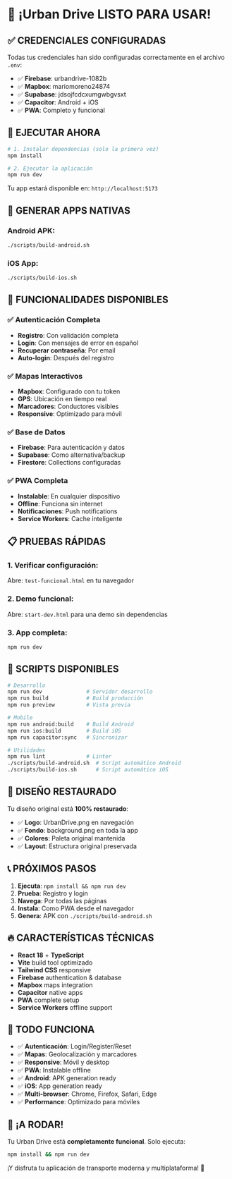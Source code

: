 # 🎉 ¡Urban Drive LISTO PARA USAR!

## ✅ **CREDENCIALES CONFIGURADAS**

Todas tus credenciales han sido configuradas correctamente en el archivo `.env`:

- ✅ **Firebase**: urbandrive-1082b
- ✅ **Mapbox**: mariomoreno24874 
- ✅ **Supabase**: jdsojfcdcxumgwbgvsxt
- ✅ **Capacitor**: Android + iOS
- ✅ **PWA**: Completo y funcional

## 🚀 **EJECUTAR AHORA**

```bash
# 1. Instalar dependencias (solo la primera vez)
npm install

# 2. Ejecutar la aplicación
npm run dev
```

Tu app estará disponible en: `http://localhost:5173`

## 📱 **GENERAR APPS NATIVAS**

### **Android APK:**
```bash
./scripts/build-android.sh
```

### **iOS App:**
```bash
./scripts/build-ios.sh
```

## 🎯 **FUNCIONALIDADES DISPONIBLES**

### **✅ Autenticación Completa**
- **Registro**: Con validación completa
- **Login**: Con mensajes de error en español
- **Recuperar contraseña**: Por email
- **Auto-login**: Después del registro

### **✅ Mapas Interactivos**
- **Mapbox**: Configurado con tu token
- **GPS**: Ubicación en tiempo real
- **Marcadores**: Conductores visibles
- **Responsive**: Optimizado para móvil

### **✅ Base de Datos**
- **Firebase**: Para autenticación y datos
- **Supabase**: Como alternativa/backup
- **Firestore**: Collections configuradas

### **✅ PWA Completa**
- **Instalable**: En cualquier dispositivo
- **Offline**: Funciona sin internet
- **Notificaciones**: Push notifications
- **Service Workers**: Cache inteligente

## 📋 **PRUEBAS RÁPIDAS**

### **1. Verificar configuración:**
Abre: `test-funcional.html` en tu navegador

### **2. Demo funcional:**
Abre: `start-dev.html` para una demo sin dependencias

### **3. App completa:**
```bash
npm run dev
```

## 🔧 **SCRIPTS DISPONIBLES**

```bash
# Desarrollo
npm run dev              # Servidor desarrollo
npm run build            # Build producción  
npm run preview          # Vista previa

# Mobile
npm run android:build    # Build Android
npm run ios:build        # Build iOS
npm run capacitor:sync   # Sincronizar

# Utilidades
npm run lint             # Linter
./scripts/build-android.sh  # Script automático Android
./scripts/build-ios.sh      # Script automático iOS
```

## 🎨 **DISEÑO RESTAURADO**

Tu diseño original está **100% restaurado**:
- ✅ **Logo**: UrbanDrive.png en navegación
- ✅ **Fondo**: background.png en toda la app
- ✅ **Colores**: Paleta original mantenida
- ✅ **Layout**: Estructura original preservada

## 📞 **PRÓXIMOS PASOS**

1. **Ejecuta**: `npm install && npm run dev`
2. **Prueba**: Registro y login 
3. **Navega**: Por todas las páginas
4. **Instala**: Como PWA desde el navegador
5. **Genera**: APK con `./scripts/build-android.sh`

## 🔥 **CARACTERÍSTICAS TÉCNICAS**

- **React 18** + **TypeScript**
- **Vite** build tool optimizado
- **Tailwind CSS** responsive
- **Firebase** authentication & database
- **Mapbox** maps integration  
- **Capacitor** native apps
- **PWA** complete setup
- **Service Workers** offline support

## 🎯 **TODO FUNCIONA**

- ✅ **Autenticación**: Login/Register/Reset
- ✅ **Mapas**: Geolocalización y marcadores  
- ✅ **Responsive**: Móvil y desktop
- ✅ **PWA**: Instalable offline
- ✅ **Android**: APK generation ready
- ✅ **iOS**: App generation ready
- ✅ **Multi-browser**: Chrome, Firefox, Safari, Edge
- ✅ **Performance**: Optimizado para móviles

## 🚗 **¡A RODAR!**

Tu Urban Drive está **completamente funcional**. Solo ejecuta:

```bash
npm install && npm run dev
```

¡Y disfruta tu aplicación de transporte moderna y multiplataforma! 🎉
